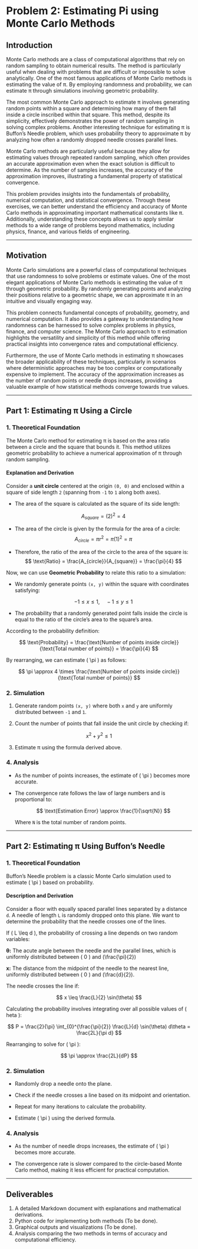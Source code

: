 # Problem 2: Estimating Pi using Monte Carlo Methods

## Introduction
Monte Carlo methods are a class of computational algorithms that rely on random sampling to obtain numerical results. The method is particularly useful when dealing with problems that are difficult or impossible to solve analytically. One of the most famous applications of Monte Carlo methods is estimating the value of π. By employing randomness and probability, we can estimate π through simulations involving geometric probability.

The most common Monte Carlo approach to estimate π involves generating random points within a square and determining how many of them fall inside a circle inscribed within that square. This method, despite its simplicity, effectively demonstrates the power of random sampling in solving complex problems. Another interesting technique for estimating π is Buffon’s Needle problem, which uses probability theory to approximate π by analyzing how often a randomly dropped needle crosses parallel lines.

Monte Carlo methods are particularly useful because they allow for estimating values through repeated random sampling, which often provides an accurate approximation even when the exact solution is difficult to determine. As the number of samples increases, the accuracy of the approximation improves, illustrating a fundamental property of statistical convergence.

This problem provides insights into the fundamentals of probability, numerical computation, and statistical convergence. Through these exercises, we can better understand the efficiency and accuracy of Monte Carlo methods in approximating important mathematical constants like π. Additionally, understanding these concepts allows us to apply similar methods to a wide range of problems beyond mathematics, including physics, finance, and various fields of engineering.

---

## Motivation
Monte Carlo simulations are a powerful class of computational techniques that use randomness to solve problems or estimate values. One of the most elegant applications of Monte Carlo methods is estimating the value of π through geometric probability. By randomly generating points and analyzing their positions relative to a geometric shape, we can approximate π in an intuitive and visually engaging way.

This problem connects fundamental concepts of probability, geometry, and numerical computation. It also provides a gateway to understanding how randomness can be harnessed to solve complex problems in physics, finance, and computer science. The Monte Carlo approach to π estimation highlights the versatility and simplicity of this method while offering practical insights into convergence rates and computational efficiency.

Furthermore, the use of Monte Carlo methods in estimating π showcases the broader applicability of these techniques, particularly in scenarios where deterministic approaches may be too complex or computationally expensive to implement. The accuracy of the approximation increases as the number of random points or needle drops increases, providing a valuable example of how statistical methods converge towards true values.

---

## Part 1: Estimating π Using a Circle

### 1. Theoretical Foundation

The Monte Carlo method for estimating π is based on the area ratio between a circle and the square that bounds it. This method utilizes geometric probability to achieve a numerical approximation of π through random sampling.

#### Explanation and Derivation

Consider a **unit circle** centered at the origin `(0, 0)` and enclosed within a square of side length `2` (spanning from `-1` to `1` along both axes).


- The area of the square is calculated as the square of its side length:

  $$
  A_{square} = (2)^2 = 4
  $$

- The area of the circle is given by the formula for the area of a circle:
  $$
  A_{circle} = \pi r^2 = \pi (1)^2 = \pi
  $$

- Therefore, the ratio of the area of the circle to the area of the square is: 
  $$
  	\text{Ratio} = \frac{A_{circle}}{A_{square}} = \frac{\pi}{4}
  $$


Now, we can use **Geometric Probability** to relate this ratio to a simulation:
- We randomly generate points `(x, y)` within the square with coordinates satisfying:

  $$
  -1 \leq x \leq 1, \quad -1 \leq y \leq 1
  $$

- The probability that a randomly generated point falls inside the circle is equal to the ratio of the circle’s area to the square’s area.

According to the probability definition:

$$
	\text{Probability} = \frac{\text{Number of points inside circle}}{\text{Total number of points}} = \frac{\pi}{4}
$$

By rearranging, we can estimate \( \pi \) as follows:

$$
\pi \approx 4 \times \frac{\text{Number of points inside circle}}{\text{Total number of points}}
$$

### 2. Simulation

1. Generate random points `(x, y)` where both `x` and `y` are uniformly distributed between `-1` and `1`.

2. Count the number of points that fall inside the unit circle by checking if:

$$
x^2 + y^2 \leq 1
$$

3. Estimate π using the formula derived above.

### 4. Analysis

- As the number of points increases, the estimate of \( \pi \) becomes more accurate.

- The convergence rate follows the law of large numbers and is proportional to:

  $$
  	\text{Estimation Error} \approx \frac{1}{\sqrt{N}}
  $$

  Where `N` is the total number of random points.


---

## Part 2: Estimating π Using Buffon’s Needle

### 1. Theoretical Foundation

Buffon’s Needle problem is a classic Monte Carlo simulation used to estimate \( \pi \) based on probability.

#### Description and Derivation

Consider a floor with equally spaced parallel lines separated by a distance `d`. A needle of length `L` is randomly dropped onto this plane. We want to determine the probability that the needle crosses one of the lines.

If \( L \leq d \), the probability of crossing a line depends on two random variables:

**θ:** The acute angle between the needle and the parallel lines, which is uniformly distributed between \( 0 \) and \(\frac{\pi}{2}\)

**x:** The distance from the midpoint of the needle to the nearest line, uniformly distributed between \( 0 \) and \(\frac{d}{2}\).

The needle crosses the line if:

$$
x \leq \frac{L}{2} \sin(\theta)
$$

Calculating the probability involves integrating over all possible values of \( 	heta \):

$$
P = \frac{2}{\pi} \int_{0}^{\frac{\pi}{2}} \frac{L}{d} \sin(\theta) d\theta = \frac{2L}{\pi d}
$$

Rearranging to solve for \( \pi \):

$$
\pi \approx \frac{2L}{dP}
$$

### 2. Simulation

- Randomly drop a needle onto the plane.

- Check if the needle crosses a line based on its midpoint and orientation.

- Repeat for many iterations to calculate the probability.

- Estimate \( \pi \) using the derived formula.

### 4. Analysis

- As the number of needle drops increases, the estimate of \( \pi \) becomes more accurate.

- The convergence rate is slower compared to the circle-based Monte Carlo method, making it less efficient for practical computation.

---

## Deliverables
1. A detailed Markdown document with explanations and mathematical derivations.
2. Python code for implementing both methods (To be done).
3. Graphical outputs and visualizations (To be done).
4. Analysis comparing the two methods in terms of accuracy and computational efficiency.


